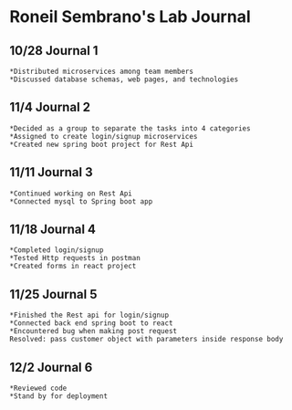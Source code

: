 # Roneil Sembrano's Lab Journal
  ## 10/28 Journal 1
    *Distributed microservices among team members
    *Discussed database schemas, web pages, and technologies 
  ## 11/4 Journal 2
    *Decided as a group to separate the tasks into 4 categories
    *Assigned to create login/signup microservices
    *Created new spring boot project for Rest Api
  ## 11/11 Journal 3
    *Continued working on Rest Api
    *Connected mysql to Spring boot app
  ## 11/18 Journal 4
    *Completed login/signup 
    *Tested Http requests in postman
    *Created forms in react project
  ## 11/25 Journal 5
    *Finished the Rest api for login/signup
    *Connected back end spring boot to react
    *Encountered bug when making post request
    Resolved: pass customer object with parameters inside response body
  ## 12/2 Journal 6
    *Reviewed code 
    *Stand by for deployment
   

 
